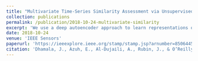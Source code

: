 ```yaml
---
title: "Multivariate Time-Series Similarity Assessment via Unsupervised Representation Learning and Stratified Locality Sensitive Hashing: Application to Early Acute Hypotensive Episode Detection"
collection: publications
permalink: /publication/2018-10-24-multivariate-similarity
excerpt: 'We use a deep autoencoder approach to learn representations of multivariate physiological signals that can be hashed and used to compute similarities between patients to assist in predicting critical events.'
date: 2018-10-24
venue: 'IEEE Sensors'
paperurl: 'https://ieeexplore.ieee.org/stamp/stamp.jsp?arnumber=8506445'
citation: 'Dhamala, J., Azuh, E., Al-Dujaili, A., Rubin, J., & O’Reilly, U. M. (2018). Multivariate time-series similarity assessment via unsupervised representation learning and stratified locality sensitive hashing: Application to early acute hypotensive episode detection. IEEE Sensors Letters, 3(1), 1-4.'
---
```


